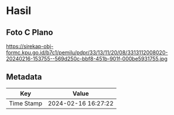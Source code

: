 # Hasil

## Foto C Plano

https://sirekap-obj-formc.kpu.go.id/b7c1/pemilu/pdpr/33/13/11/20/08/3313112008020-20240216-153755--569d250c-bbf8-451b-901f-000be5931755.jpg


## Metadata

| Key        | Value               |
| ---------- | ------------------- |
| Time Stamp | 2024-02-16 16:27:22 |



